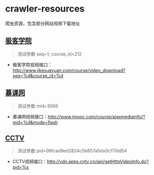 # crawler-resources
爬虫资源，包含部分网站视频下载地址


## [极客学院](http://www.jikexueyuan.com/)
> 测试参数 seq=1; course_id=212

* 极客学院视频接口：http://www.jikexueyuan.com/course/video_download?seq=%d&course_id=%d

## [慕课网](https://www.imooc.com/)
> 测试参数 mid=3069

* 慕课网视频接口：http://www.imooc.com/course/ajaxmediainfo/?mid=%d&mode=flash

## [CCTV](http://tv.cctv.com/)
> 测试参数 pid=06fcad9ed2824c5b857a0da3cf17dd54

* CCTV视频接口：http://vdn.apps.cntv.cn/api/getHttpVideoInfo.do?pid=%s
